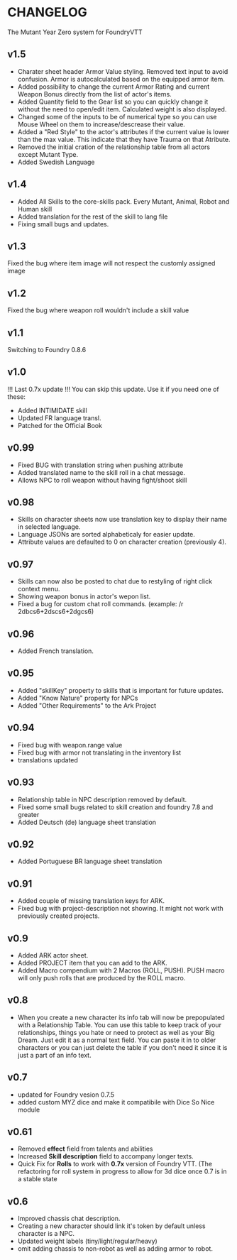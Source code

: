 # CHANGELOG

The Mutant Year Zero system for FoundryVTT

## v1.5

-   Charater sheet header Armor Value styling. Removed text input to avoid confusion. Armor is autocalculated based on the equipped armor item.
-   Added possibility to change the current Armor Rating and current Weapon Bonus directly from the list of actor's items.
-   Added Quantity field to the Gear list so you can quickly change it without the need to open/edit item. Calculated weight is also displayed.
-   Changed some of the inputs to be of numerical type so you can use Mouse Wheel on them to increase/descrease their value.
-   Added a "Red Style" to the actor's attributes if the current value is lower than the max value. This indicate that they have Trauma on that Atribute.
-   Removed the initial cration of the relationship table from all actors except Mutant Type.
-   Added Swedish Language

## v1.4

-   Added All Skills to the core-skills pack. Every Mutant, Animal, Robot and Human skill
-   Added translation for the rest of the skill to lang file
-   Fixing small bugs and updates.

## v1.3

Fixed the bug where item image will not respect the customly assigned image

## v1.2

Fixed the bug where weapon roll wouldn't include a skill value

## v1.1

Switching to Foundry 0.8.6

## v1.0

!!! Last 0.7x update !!!
You can skip this update. Use it if you need one of these:

-   Added INTIMIDATE skill
-   Updated FR language transl.
-   Patched for the Official Book

## v0.99

-   Fixed BUG with translation string when pushing attribute
-   Added translated name to the skill roll in a chat message.
-   Allows NPC to roll weapon without having fight/shoot skill

## v0.98

-   Skills on character sheets now use translation key to display their name in selected language.
-   Language JSONs are sorted alphabeticaly for easier update.
-   Attribute values are defaulted to 0 on character creation (previously 4).

## v0.97

-   Skills can now also be posted to chat due to restyling of right click context menu.
-   Showing weapon bonus in actor's wepon list.
-   Fixed a bug for custom chat roll commands. (example: /r 2dbcs6+2dscs6+2dgcs6)

## v0.96

-   Added French translation.

## v0.95

-   Added "skillKey" property to skills that is important for future updates.
-   Added "Know Nature" property for NPCs
-   Added "Other Requirements" to the Ark Project

## v0.94

-   Fixed bug with weapon.range value
-   Fixed bug with armor not translating in the inventory list
-   translations updated

## v0.93

-   Relationship table in NPC description removed by default.
-   Fixed some small bugs related to skill creation and foundry 7.8 and greater
-   Added Deutsch (de) language sheet translation

## v0.92

-   Added Portuguese BR language sheet translation

## v0.91

-   Added couple of missing translation keys for ARK.
-   Fixed bug with project-description not showing. It might not work with previously created projects.

## v0.9

-   Added ARK actor sheet.
-   Added PROJECT item that you can add to the ARK.
-   Added Macro compendium with 2 Macros (ROLL, PUSH). PUSH macro will only push rolls that are produced by the ROLL macro.

## v0.8

-   When you create a new character its info tab will now be prepopulated with a Relationship Table. You can use this table to keep track of your relationships, things you hate or need to protect as well as your Big Dream. Just edit it as a normal text field. You can paste it in to older characters or you can just delete the table if you don't need it since it is just a part of an info text.

## v0.7

-   updated for Foundry vesion 0.7.5
-   added custom MYZ dice and make it compatibile with Dice So Nice module

## v0.61

-   Removed **effect** field from talents and abilities
-   Increased **Skill description** field to accompany longer texts.
-   Quick Fix for **Rolls** to work with **0.7x** version of Foundry VTT. (The refactoring for roll system in progress to allow for 3d dice once 0.7 is in a stable state

## v0.6

-   Improved chassis chat description.
-   Creating a new character should link it's token by default unless character is a NPC.
-   Updated weight labels (tiny/light/regular/heavy)
-   omit adding chassis to non-robot as well as adding armor to robot.
